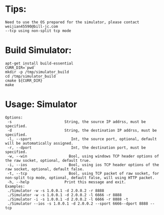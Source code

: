 # Tips:
    Need to use the OS prepared for the simulator, please contact weijian45590@bill-jc.com
    --tcp using non-split tcp mode

# Build Simulator:
    apt-get install build-essential
    CURR_DIR=`pwd`
    mkdir -p /tmp/simulator_build
    cd /tmp/simulator_build
    cmake ${CURR_DIR}
    make

# Usage: Simulator
    Options:
     -s                        String, the source IP addrss, must be specified.
     -d                        String, the destination IP addrss, must be specified.
     -l, --sport                  Int, the source port, optional, default will be automatically assigned.
     -r, --dport                  Int, the destination port, must be specified.
     -w, --win                   Bool, using windows TCP header options of the raw socket, optional, default true.
     -i, --ios                   Bool, using ios TCP header options of the raw socket, optional, default false.
     -t, --tcp                   Bool, using TCP packet of raw socket, for non-split tcp mode, optional, default false, will using HTTP packet.
     -h, --help                Print this message and exit.
    Examples:
     ./Simulator -w -s 1.0.0.1 -d 2.0.0.2 -r 8888
     ./Simulator -w -s 1.0.0.1 -d 2.0.0.2 -l 6666 -r 8888
     ./Simulator -i -s 1.0.0.1 -d 2.0.0.2 -l 6666 -r 8888 -t
     ./Simulator --ios -s 1.0.0.1 -d 2.0.0.2 --sport 6666--dport 8888 --tcp